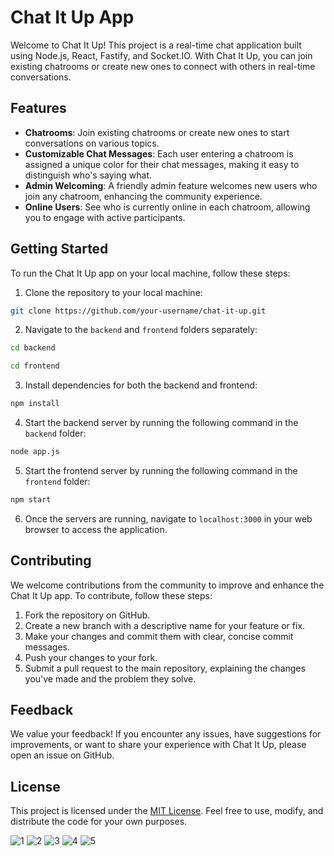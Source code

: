# Chat It Up App

Welcome to Chat It Up! This project is a real-time chat application built using Node.js, React, Fastify, and Socket.IO. With Chat It Up, you can join existing chatrooms or create new ones to connect with others in real-time conversations.

## Features

- **Chatrooms**: Join existing chatrooms or create new ones to start conversations on various topics.
- **Customizable Chat Messages**: Each user entering a chatroom is assigned a unique color for their chat messages, making it easy to distinguish who's saying what.
- **Admin Welcoming**: A friendly admin feature welcomes new users who join any chatroom, enhancing the community experience.
- **Online Users**: See who is currently online in each chatroom, allowing you to engage with active participants.

## Getting Started

To run the Chat It Up app on your local machine, follow these steps:

1. Clone the repository to your local machine:

```bash
git clone https://github.com/your-username/chat-it-up.git
```

2. Navigate to the `backend` and `frontend` folders separately:

```bash
cd backend
```

```bash
cd frontend
```

3. Install dependencies for both the backend and frontend:

```bash
npm install
```

4. Start the backend server by running the following command in the `backend` folder:

```bash
node app.js
```

5. Start the frontend server by running the following command in the `frontend` folder:

```bash
npm start
```

6. Once the servers are running, navigate to `localhost:3000` in your web browser to access the application.

## Contributing

We welcome contributions from the community to improve and enhance the Chat It Up app. To contribute, follow these steps:

1. Fork the repository on GitHub.
2. Create a new branch with a descriptive name for your feature or fix.
3. Make your changes and commit them with clear, concise commit messages.
4. Push your changes to your fork.
5. Submit a pull request to the main repository, explaining the changes you've made and the problem they solve.

## Feedback

We value your feedback! If you encounter any issues, have suggestions for improvements, or want to share your experience with Chat It Up, please open an issue on GitHub.

## License

This project is licensed under the [MIT License](LICENSE). Feel free to use, modify, and distribute the code for your own purposes.


![1](https://github.com/TheGreatMahan/ChatRoom/assets/76800871/9df7ce4e-8177-43e7-8c63-3fe31eff2a49)
![2](https://github.com/TheGreatMahan/ChatRoom/assets/76800871/c9ceb580-7f39-4d92-a745-64ce03a29c43)
![3](https://github.com/TheGreatMahan/ChatRoom/assets/76800871/cb620b7b-8c56-4611-b62f-fdfce3628a6a)
![4](https://github.com/TheGreatMahan/ChatRoom/assets/76800871/f3fff40b-d242-4395-9fc4-48ef35aa6684)
![5](https://github.com/TheGreatMahan/ChatRoom/assets/76800871/a3125581-04f1-417e-8939-b2992c514bfb)






